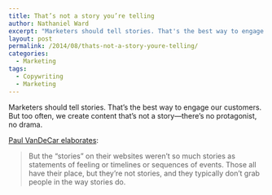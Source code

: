 ```yaml
---
title: That’s not a story you’re telling
author: Nathaniel Ward
excerpt: "Marketers should tell stories. That's the best way to engage our customers. But too often, we create content that's not a story."
layout: post
permalink: /2014/08/thats-not-a-story-youre-telling/
categories:
  - Marketing
tags:
  - Copywriting
  - Marketing
---
```

Marketers should tell stories. That’s the best way to engage our customers. But too often, we create content that’s not a story—there’s no protagonist, no drama.

[Paul VanDeCar elaborates][1]:

> But the “stories” on their websites weren’t so much stories as statements of feeling or timelines or sequences of events. Those all have their place, but they’re not stories, and they typically don’t grab people in the way stories do.

 [1]: http://philanthropy.com/article/Are-You-Really-Telling/148397/?cid=pt&utm_source=pt&utm_medium=en